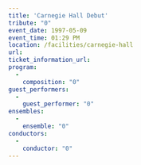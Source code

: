 ```yaml
---
title: 'Carnegie Hall Debut'
tribute: "0"
event_date: 1997-05-09
event_time: 01:29 PM
location: /facilities/carnegie-hall
url: 
ticket_information_url: 
program: 
  -
    composition: "0"
guest_performers: 
  -
    guest_performer: "0"
ensembles: 
  -
    ensemble: "0"
conductors: 
  -
    conductor: "0"
---
```

